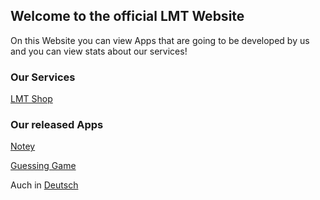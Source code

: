 ## Welcome to the official LMT Website

On this Website you can view Apps that are going to be developed by us
and you can view stats about our services!

### Our Services

[LMT Shop](/shop)

### Our released Apps
[Notey](/Apps/Sites/notey)

[Guessing Game](/Apps/Sites/ggame)

Auch in [Deutsch](/de/de)